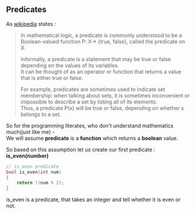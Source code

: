 ## Predicates

As [wikipedia](https://en.wikipedia.org/wiki/Predicate_(mathematical_logic)) states :
> In mathematical logic, a predicate is commonly understood to be a Boolean-valued function P: X→ {true, false}, called the predicate on X.  
>
> Informally, a predicate is a statement that may be true or false depending on the values of its variables.  
> It can be thought of as an operator or function that returns a value that is either true or false.  
>
> For example, predicates are sometimes used to indicate set membership: when talking about sets, it is sometimes inconvenient or impossible to describe a set by listing all of its elements.  
> Thus, a predicate P(x) will be true or false, depending on whether x belongs to a set.

So for the programming literates, who don't understand mathematics much(just like me) -   
We will assume **predicate** is a **function** which returns a **boolean** value.

So based on this assumption let us create our first predicate : **is_even(number)**

```c++
// is_even predicate
bool is_even(int num) 
{ 
    return !(num % 2); 
}
```
is_even is a predicate, that takes an integer and tell whether it is even or not.

